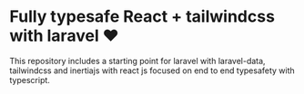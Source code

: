 # Fully typesafe React + tailwindcss with laravel ♥

This repository includes a starting point for laravel with laravel-data, tailwindcss and inertiajs with react js focused on end to end typesafety with typescript.
